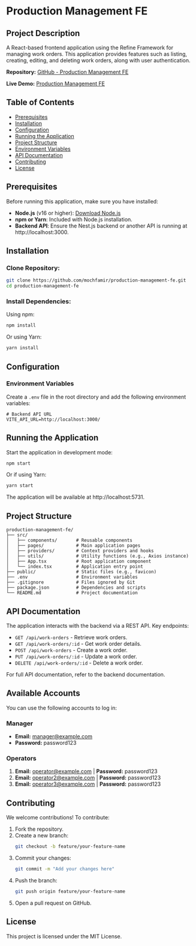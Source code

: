 # Production Management FE

## Project Description
A React-based frontend application using the Refine Framework for managing work orders. This application provides features such as listing, creating, editing, and deleting work orders, along with user authentication.

**Repository:** [GitHub - Production Management FE](https://github.com/mochfamir/production-management-fe)

**Live Demo:** [Production Management FE](https://production-management-fe.vercel.app/)

## Table of Contents
- [Prerequisites](#prerequisites)
- [Installation](#installation)
- [Configuration](#configuration)
- [Running the Application](#running-the-application)
- [Project Structure](#project-structure)
- [Environment Variables](#environment-variables)
- [API Documentation](#api-documentation)
- [Contributing](#contributing)
- [License](#license)

## Prerequisites
Before running this application, make sure you have installed:

- **Node.js** (v16 or higher): [Download Node.js](https://nodejs.org/)
- **npm or Yarn**: Included with Node.js installation.
- **Backend API**: Ensure the Nest.js backend or another API is running at http://localhost:3000.

## Installation

### Clone Repository:
```bash
git clone https://github.com/mochfamir/production-management-fe.git
cd production-management-fe
```

### Install Dependencies:
Using npm:
```bash
npm install
```
Or using Yarn:
```bash
yarn install
```

## Configuration

### Environment Variables
Create a `.env` file in the root directory and add the following environment variables:
```env
# Backend API URL
VITE_API_URL=http://localhost:3000/
```


## Running the Application

Start the application in development mode:
```bash
npm start
```
Or if using Yarn:
```bash
yarn start
```
The application will be available at http://localhost:5731.

## Project Structure
```
production-management-fe/
├── src/
│   ├── components/       # Reusable components
│   ├── pages/            # Main application pages
│   ├── providers/        # Context providers and hooks
│   ├── utils/            # Utility functions (e.g., Axios instance)
│   ├── App.tsx           # Root application component
│   └── index.tsx         # Application entry point
├── public/               # Static files (e.g., favicon)
├── .env                  # Environment variables
├── .gitignore            # Files ignored by Git
├── package.json          # Dependencies and scripts
└── README.md             # Project documentation
```

## API Documentation
The application interacts with the backend via a REST API. Key endpoints:

- `GET /api/work-orders` - Retrieve work orders.
- `GET /api/work-orders/:id` - Get work order details.
- `POST /api/work-orders` - Create a work order.
- `PUT /api/work-orders/:id` - Update a work order.
- `DELETE /api/work-orders/:id` - Delete a work order.

For full API documentation, refer to the backend documentation.

## Available Accounts
You can use the following accounts to log in:

### Manager
- **Email:** manager@example.com
- **Password:** password123

### Operators
1. **Email:** operator@example.com | **Password:** password123
2. **Email:** operator2@example.com | **Password:** password123
3. **Email:** operator3@example.com | **Password:** password123

## Contributing
We welcome contributions! To contribute:
1. Fork the repository.
2. Create a new branch:
   ```bash
   git checkout -b feature/your-feature-name
   ```
3. Commit your changes:
   ```bash
   git commit -m "Add your changes here"
   ```
4. Push the branch:
   ```bash
   git push origin feature/your-feature-name
   ```
5. Open a pull request on GitHub.

## License
This project is licensed under the MIT License.
